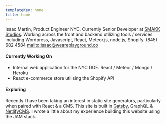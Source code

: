 ```yaml
---
templateKey: home
title: home
---
```

Isaac Martin, Product Engineer NYC. Currently Senior Developer at [SMAKK Studios](https://smkkstudios.com). Working across the front and backend utilizing tools / services including Wordpress, Javascript, React, Meteor.js, node.js, Shopify.
(845) 682 4584 <mailto:isaac@weareplayground.co>

#### Currently Working On

* Internal web application for the NYC DOE. React / Meteor / Mongo / Heroku
* React e-commerce store utilising the Shopify API

#### Exploring

Recently I have been taking an interest in static site generators, particularly when paired with React & a CMS. This site is built in [Gatsby](https://www.gatsbyjs.org/), GraphQL & [NetlifyCMS](https://www.netlifycms.org/). I wrote a little about my experience building this website using the JAM stack.
